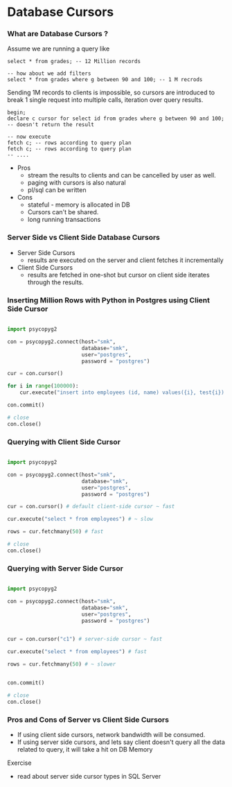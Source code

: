 # Database Cursors

### What are Database Cursors ?

Assume we are running a query like 

```mysql
select * from grades; -- 12 Million records

-- how about we add filters
select * from grades where g between 90 and 100; -- 1 M recrods

```

Sending 1M records to clients is impossible, so cursors are introduced to break 1 single request into multiple calls, iteration over query results.

```postgresql
begin;
declare c cursor for select id from grades where g between 90 and 100; -- doesn't return the result

-- now execute
fetch c; -- rows according to query plan
fetch c; -- rows according to query plan
-- ....

```

- Pros
    - stream the results to clients and can be cancelled by user as well.
    - paging with cursors is also natural
    - pl/sql can be written
- Cons
    - stateful - memory is allocated in DB
    - Cursors can't be shared.
    - long running transactions

### Server Side vs Client Side Database Cursors

- Server Side Cursors
    - results are executed on the server and client fetches it incrementally
- Client Side Cursors
    - results are fetched in one-shot but cursor on client side iterates through the results.

### Inserting Million Rows with Python in Postgres using Client Side Cursor

```python

import psycopyg2

con = psycopyg2.connect(host="smk",
                        database="smk",
                        user="postgres",
                        password = "postgres")

cur = con.cursor()

for i in range(100000):
    cur.execute("insert into employees (id, name) values({i}, test{i}) ")

con.commit()

# close
con.close()
```

### Querying with Client Side Cursor

```python

import psycopyg2

con = psycopyg2.connect(host="smk",
                        database="smk",
                        user="postgres",
                        password = "postgres")

cur = con.cursor() # default client-side cursor ~ fast

cur.execute("select * from employees") # ~ slow

rows = cur.fetchmany(50) # fast

# close
con.close()
```
### Querying with Server Side Cursor

```python

import psycopyg2

con = psycopyg2.connect(host="smk",
                        database="smk",
                        user="postgres",
                        password = "postgres")


cur = con.cursor("c1") # server-side cursor ~ fast

cur.execute("select * from employees") # fast

rows = cur.fetchmany(50) # ~ slower


con.commit()

# close
con.close()
```
### Pros and Cons of Server vs Client Side Cursors

- If using client side cursors, network bandwidth will be consumed.
- If using server side cursors, and lets say client doesn't query all the data related to query, it will take a hit on DB Memory

 
 Exercise
 
 - read about server side cursor types in SQL Server